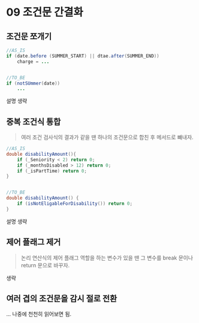 # 09 조건문 간결화

## 조건문 쪼개기

````java
//AS_IS
if (date.before (SUMMER_START) || dtae.after(SUMMER_END))
    charge = ...


//TO_BE
if (notSUmmer(date))
    ...

````

설명 생략


## 중복 조건식 통합

>여러 조건 검사식의 결과가 같을 땐 하나의 조건문으로 합친 후 메서드로 뺴내자.

````java
//AS_IS
double disabilityAmount(){
    if (_Seniority < 2) return 0;
    if (_monthsDisabled > 12) return 0;
    if (_isPartTime) return 0;
}


//TO_BE
double disabilityAmount() {
    if (isNotEligableForDisability()) return 0;
}
````

설명 생략


## 제어 플래그 제거

> 논리 연산식의 제어 플래그 역할을 하는 변수가 있을 땐 그 변수를 break 문이나 return 문으로 바꾸자. 

생략


## 여러 겹의 조건문을 감시 절로 전환

... 나중에 천천히 읽어보면 됨.

